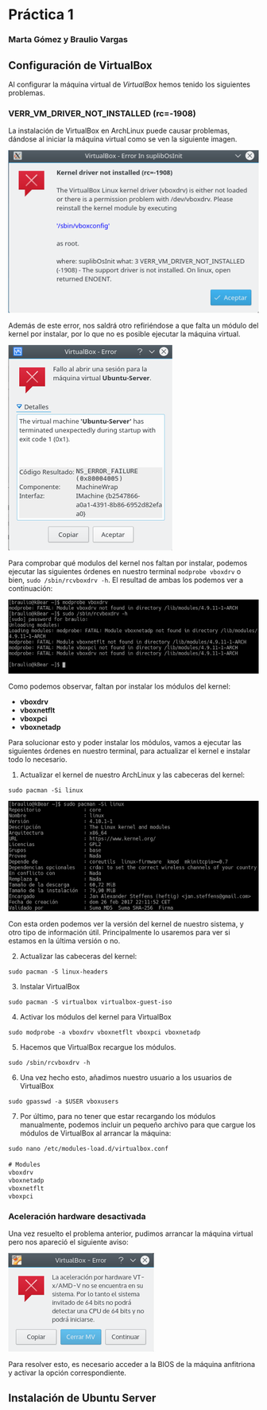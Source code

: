 # Práctica 1
### Marta Gómez y Braulio Vargas

## Configuración de VirtualBox
Al configurar la máquina virtual de _VirtualBox_ hemos tenido los siguientes problemas.

### VERR_VM_DRIVER_NOT_INSTALLED (rc=-1908)

La instalación de VirtualBox en ArchLinux puede causar problemas, dándose al iniciar la máquina virtual como se ven la siguiente imagen. 

![error1](error1.png)

Además de este error, nos saldrá otro refiriéndose a que falta un módulo del kernel por instalar, por lo que no es posible ejecutar la máquina virtual.

![error2](error2.png)

Para comprobar qué modulos del kernel nos faltan por instalar, podemos ejecutar las siguientes órdenes en nuestro terminal `modprobe vboxdrv` o bien, `sudo /sbin/rcvboxdrv -h`. El resultad de ambas los podemos ver a continuación:

![error3](error3.png)

Como podemos observar, faltan por instalar los módulos del kernel:
* __vboxdrv__
* __vboxnetflt__
* __vboxpci__
* __vboxnetadp__

Para solucionar esto y poder instalar los módulos, vamos a ejecutar las siguientes órdenes en nuestro terminal, para actualizar el kernel e instalar todo lo necesario.

1. Actualizar el kernel de nuestro ArchLinux y las cabeceras del kernel: 

  ```
  sudo pacman -Si linux
  ```

![update1](update1.png)

Con esta orden podemos ver la versión del kernel de nuestro sistema, y otro tipo de información útil. Principalmente lo usaremos para ver si estamos en la última versión o no. 

2. Actualizar las cabeceras del kernel:

  ```
  sudo pacman -S linux-headers
  ```

3. Instalar VirtualBox

  ```
  sudo pacman -S virtualbox virtualbox-guest-iso
  ```

4. Activar los módulos del kernel para VirtualBox

  ```
  sudo modprobe -a vboxdrv vboxnetflt vboxpci vboxnetadp
  ```

5. Hacemos que VirtualBox recargue los módulos.

  ```
  sudo /sbin/rcvboxdrv -h
  ```

6. Una vez hecho esto, añadimos nuestro usuario a los usuarios de VirtualBox

  ```
  sudo gpasswd -a $USER vboxusers
  ```

7. Por último, para no tener que estar recargando los módulos manualmente, podemos incluir un pequeño archivo para que cargue los módulos de VirtualBox al arrancar la máquina:

  ```
  sudo nano /etc/modules-load.d/virtualbox.conf

  # Modules
  vboxdrv
  vboxnetadp
  vboxnetflt
  vboxpci
  ```

### Aceleración hardware desactivada

Una vez resuelto el problema anterior, pudimos arrancar la máquina virtual pero nos apareció el siguiente aviso:

![warning_aceleracion](aceleracion_hardware.png)

Para resolver esto, es necesario acceder a la BIOS de la máquina anfitriona y activar la opción correspondiente.

## Instalación de Ubuntu Server
